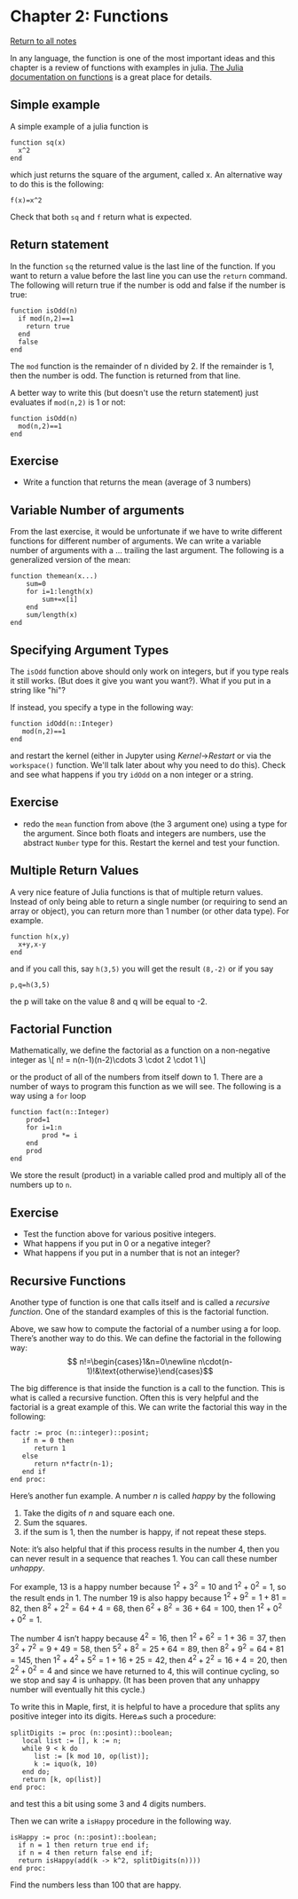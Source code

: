 Chapter 2: Functions
=============

[Return to all notes](index.html)

In any language, the function is one of the most important ideas and this chapter is a review of functions with examples in julia.   [The Julia documentation on functions](http://docs.julialang.org/en/latest/manual/functions/) is a great place for details.

Simple example
-----

A simple example of a julia function is

```
function sq(x)
  x^2
end
```

which just returns the square of the argument, called x.  An alternative way to do this is the following:
```
f(x)=x^2
```

Check that both `sq` and `f` return what is expected.  

Return statement
----

In the function `sq` the returned value is the last line of the function.  If you want to return a value before the last line you can use the `return` command.  The following will return true if the number is odd and false if the number is true:

```
function isOdd(n)
  if mod(n,2)==1
    return true
  end
  false
end
```

The `mod` function is the remainder of n divided by 2.  If the remainder is 1, then the number is odd.  The function is returned from that line.

A better way to write this (but doesn't use the return statement) just evaluates if `mod(n,2)` is 1 or not:

```
function isOdd(n)
  mod(n,2)==1
end
```

Exercise
---

* Write a function that returns the mean (average of 3 numbers)

Variable Number of arguments
-----

From the last exercise, it would be unfortunate if we have to write different functions for different number of arguments.   We can write a variable number of arguments with a ... trailing the last argument.  The following is a generalized version of the mean:

```
function themean(x...)
    sum=0
    for i=1:length(x)
        sum+=x[i]
    end
    sum/length(x)
end
```

Specifying Argument Types
----

The `isOdd` function above should only work on integers, but if you type reals it still works.  (But does it give you want you want?).  What if you put in a string like "hi"?  

If instead, you specify a type in the following way:

```
function idOdd(n::Integer)
   mod(n,2)==1
end
```

and restart the kernel (either in Jupyter using *Kernel*->*Restart* or via the `workspace()` function.  We'll talk later about why you need to do this).  Check and see what happens if you try `idOdd` on a non integer or a string.

Exercise
-----

* redo the `mean` function from above (the 3 argument one) using a type for the argument. Since both floats and integers are numbers, use the abstract `Number` type for this.  Restart the kernel and test your function.  


Multiple Return Values
-------------

A very nice feature of Julia functions is that of multiple return values.  Instead of only being able to return a single number (or requiring to send an array or object), you can return more than 1 number (or other data type). For example.

```
function h(x,y)
  x+y,x-y
end
```
and if you call this, say `h(3,5)` you will get the result `(8,-2)` or if you say
```
p,q=h(3,5)
```
the p will take on the value 8 and q will be equal to -2.  




Factorial Function
-----

Mathematically, we define the factorial as a function on a non-negative integer as
\\[ n! = n(n-1)(n-2)\cdots 3 \cdot 2 \cdot 1 \\]

or the product of all of the numbers from itself down to 1.  There are a number of ways to program this function as we will see.  The following is a way using a `for` loop

```
function fact(n::Integer)
    prod=1
    for i=1:n
        prod *= i
    end
    prod
end
```

We store the result (product) in a variable called prod and multiply all of the numbers up to `n`.  

Exercise
----

* Test the function above for various positive integers.
* What happens if you put in 0 or a negative integer?
* What happens if you put in a number that is not an integer?

Recursive Functions
------

Another type of function is one that calls itself and is called a *recursive function*.  One of the standard examples of this is the factorial function.   


Above, we saw how to compute the factorial of a number using a for loop.  There&#8217;s another way to do this.  We can define the factorial in the following way:
$$ n!=\begin{cases}1&n=0\newline n\cdot(n-1)!&\text{otherwise}\end{cases}$$

The big difference is that inside the function is a call to the function.  This is what is called a recursive function.  Often this is very helpful and the factorial is a great example of this.  We can write the factorial this way in the following:

```
factr := proc (n::integer)::posint;
   if n = 0 then
      return 1
   else
      return n*factr(n-1);
   end if
end proc:
```

Here&#8217;s another fun example.  A number $n$ is called *happy* by the following
1. Take the digits of $n$ and square each one.
2. Sum the squares.  
3. if the sum is 1, then the number is happy, if not repeat these steps.

Note: it&#8217;s also helpful that if this process results in the number 4, then you can never result in a sequence that reaches 1.  You can call these number *unhappy*.  

For example, 13 is a happy number because $1^2+3^2=10$ and $1^2+0^2=1$, so the result ends in 1. The number 19 is also happy because $1^2+9^2=1+81=82$, then $8^2+2^2=64+4=68$, then $6^2+8^2=36+64=100$, then $1^2+0^2+0^2=1$.  

The number $4$ isn&#8217;t happy because $4^2=16$, then $1^2+6^2=1+36=37$, then $3^2+7^2=9+49=58$, then $5^2+8^2=25+64=89$, then $8^2+9^2=64+81=145$, then $1^2+4^2+5^2=1+16+25=42$, then $4^2+2^2=16+4=20$, then $2^2+0^2=4$ and since we have returned to 4, this will continue cycling, so we stop and say 4 is unhappy.  (It has been proven that any unhappy number will eventually hit this cycle.)

To write this in Maple, first, it is helpful to have a procedure that splits any positive integer into its digits.  Here&#1827;s such a procedure:

```
splitDigits := proc (n::posint)::boolean;
   local list := [], k := n;
   while 9 < k do
      list := [k mod 10, op(list)];
      k := iquo(k, 10)
   end do;
   return [k, op(list)]
end proc:
```

and test this a bit using some 3 and 4 digits numbers.

Then we can write a `isHappy` procedure in the following way.

```
isHappy := proc (n::posint)::boolean;
  if n = 1 then return true end if;
  if n = 4 then return false end if;
  return isHappy(add(k -> k^2, splitDigits(n))))
end proc:
```

Find the numbers less than 100 that are happy.  
